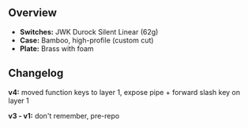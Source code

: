 ## Overview
* **Switches:** JWK Durock Silent Linear (62g)
* **Case:** Bamboo, high-profile (custom cut)
* **Plate:** Brass with foam

## Changelog
**v4:**
moved function keys to layer 1, expose pipe + forward slash key on layer 1

**v3 - v1:**
don't remember, pre-repo
